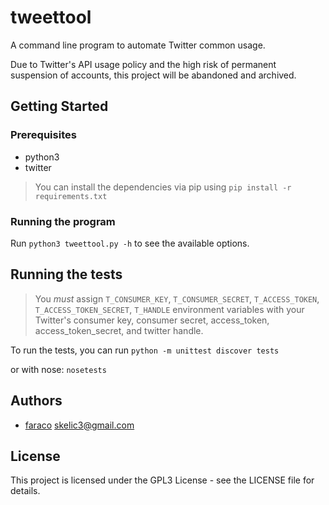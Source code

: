 # tweettool

A command line program to automate Twitter common usage.

Due to Twitter's API usage policy and the high risk of permanent suspension of accounts, this project will be abandoned and archived.

## Getting Started

### Prerequisites
* python3
* twitter

> You can install the dependencies via pip using `pip install -r requirements.txt`

### Running the program

Run `python3 tweettool.py -h` to see the available options.

## Running the tests

> You *must* assign `T_CONSUMER_KEY`, `T_CONSUMER_SECRET`, `T_ACCESS_TOKEN`, `T_ACCESS_TOKEN_SECRET`, `T_HANDLE` environment variables with your Twitter's consumer key, consumer secret, access_token, access_token_secret, and twitter handle.

To run the tests, you can run `python -m unittest discover tests`

or with nose: `nosetests`

## Authors

* [faraco](https://github.com/faraco) <skelic3@gmail.com>
        
## License

This project is licensed under the GPL3 License - see the LICENSE file for details.
